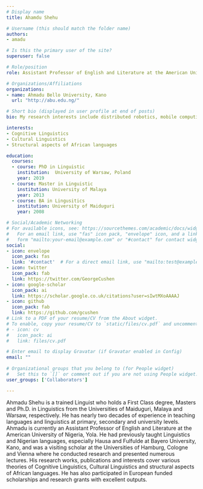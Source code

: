 ```yaml
---
# Display name
title: Ahamdu Shehu

# Username (this should match the folder name)
authors:
- amadu

# Is this the primary user of the site?
superuser: false

# Role/position
role: Assistant Professor of English and Literature at the American University of Nigeria, Yola 

# Organizations/Affiliations
organizations:
- name: Ahmadu Bello University, Kano
  url: "http://abu.edu.ng/"

# Short bio (displayed in user profile at end of posts)
bio: My research interests include distributed robotics, mobile computing and programmable matter.

interests:
- Cognitive Linguistics
- Cultural Linguistics 
- Structural aspects of African languages

education:
  courses:
  - course: PhD in Linguistic
    institution:  University of Warsaw, Poland
    year: 2019
  - course: Master in Linguistic
    institution: University of Malaya
    year: 2013
  - course: BA in Lingusitics
    institution: University of Maiduguri
    year: 2008

# Social/Academic Networking
# For available icons, see: https://sourcethemes.com/academic/docs/widgets/#icons
#   For an email link, use "fas" icon pack, "envelope" icon, and a link in the
#   form "mailto:your-email@example.com" or "#contact" for contact widget.
social:
- icon: envelope
  icon_pack: fas
  link: '#contact'  # For a direct email link, use "mailto:test@example.org".
- icon: twitter
  icon_pack: fab
  link: https://twitter.com/GeorgeCushen
- icon: google-scholar
  icon_pack: ai
  link: https://scholar.google.co.uk/citations?user=sIwtMXoAAAAJ
- icon: github
  icon_pack: fab
  link: https://github.com/gcushen
# Link to a PDF of your resume/CV from the About widget.
# To enable, copy your resume/CV to `static/files/cv.pdf` and uncomment the lines below.  
# - icon: cv
#   icon_pack: ai
#   link: files/cv.pdf

# Enter email to display Gravatar (if Gravatar enabled in Config)
email: ""
  
# Organizational groups that you belong to (for People widget)
#   Set this to `[]` or comment out if you are not using People widget.  
user_groups: ['Collaborators']

---
```


Ahmadu Shehu is a trained Linguist who holds a First Class degree, Masters and Ph.D. in Linguistics from the Universities of Maiduguri, Malaya and Warsaw, respectively. He has nearly two decades of experience in teaching languages and linguistics at primary, secondary and university levels. Ahmadu is currently an Assistant Professor of English and Literature at the American University of Nigeria, Yola. He had previously taught Linguistics and Nigerian languages, especially Hausa and Fulfulde at Bayero University, Kano, and was a visiting scholar at the Universities of Hamburg, Cologne and Vienna where he conducted research and presented numerous lectures. His research works, publications and interests cover various theories of Cognitive Linguistics, Cultural Linguistics and structural aspects of African languages. He has also participated in European funded scholarships and research grants with excellent outputs.     
